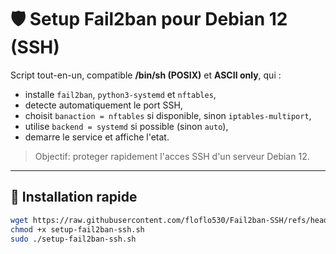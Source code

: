 # 🛡️ Setup Fail2ban pour Debian 12 (SSH)

Script tout-en-un, compatible **/bin/sh (POSIX)** et **ASCII only**, qui :
- installe `fail2ban`, `python3-systemd` et `nftables`,
- detecte automatiquement le port SSH,
- choisit `banaction = nftables` si disponible, sinon `iptables-multiport`,
- utilise `backend = systemd` si possible (sinon `auto`),
- demarre le service et affiche l'etat.

> Objectif: proteger rapidement l'acces SSH d'un serveur Debian 12.

---

## 🚀 Installation rapide

```bash
wget https://raw.githubusercontent.com/floflo530/Fail2ban-SSH/refs/heads/main/setup-fail2ban-ssh.sh
chmod +x setup-fail2ban-ssh.sh
sudo ./setup-fail2ban-ssh.sh

